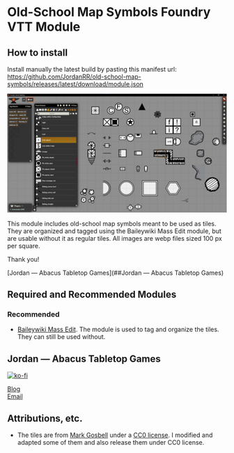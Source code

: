 # Old-School Map Symbols Foundry VTT Module

## How to install

Install manually the latest build by pasting this manifest url: https://github.com/JordanRR/old-school-map-symbols/releases/latest/download/module.json

![alt text](image.png)

This module includes old-school map symbols meant to be used as tiles. They are organized and tagged using the Baileywiki Mass Edit module, but are usable without it as regular tiles. All images are webp files sized 100 px per square.

Thank you!

[Jordan — Abacus Tabletop Games](##Jordan — Abacus Tabletop Games)

## Required and Recommended Modules

### Recommended

* [Baileywiki Mass Edit](https://foundryvtt.com/packages/multi-token-edit). The module is used to tag and organize the tiles. They can still be used without.

## Jordan — Abacus Tabletop Games

[![ko-fi](https://ko-fi.com/img/githubbutton_sm.svg)](https://ko-fi.com/A0A41CCI2J)

[Blog](https://abacustabletopgames.bearblog.dev/)  
[Email](abacus.tabletop.games@gmail.com)

## Attributions, etc.

* The tiles are from [Mark Gosbell](https://markgosbell.itch.io/) under a [CC0 license](https://creativecommons.org/publicdomain/zero/1.0/). I modified and adapted some of them and also release them under CC0 license.